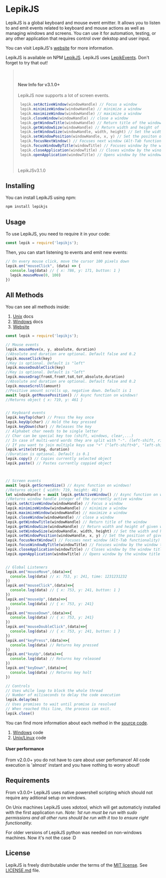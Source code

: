 # LepikJS
LepikJS is a global keyboard and mouse event emitter. It allows you to listen to and emit events related to keyboard and mouse actions as well as managing windows and screens. You can use it for automation, testing, or any other application that requires control over dekstop and user input.

You can visit LepikJS's [website](https://lepikjs.netlify.app/) for more information.

LepikJS is available on NPM [LepikJS](https://www.npmjs.com/package/lepikjs).
LepikJS uses [LepikEvents](https://www.npmjs.com/package/lepikevents). Don't forget to try that out!

> ㅤ
> #### New Info for v3.1.0+
>
> LepikJS now supports a lot of screen events. 
>```javascript
>  lepik.setActiveWindow(windowHandle) // Focus a window
>  lepik.minimizeWindow(windowHandle) // minimize a window
>  lepik.maximizeWindow(windowHandle) // maximize a window
>  lepik.closeWindow(windowHandle) // close a window
>  lepik.getWindowTitle(windowHandle) // Return title of the window
>  lepik.getWindowSize(windowHandle) // Return width and height of given window
>  lepik.setWindowSize(windowHandle, width, height) // Set the width and height of given window.
>  lepik.setWindowPosition(windowHandle, x, y) // Set the positon of given window.
>  lepik.focusNextWindow() // Focuses next window (Alt-Tab functionality)
>  lepik.focusWindowByTitle(windowTitle) // Focuses window by the window title
>  lepik.closeApplication(windowTitle) // Closes window by the window title
>  lepik.openApplication(windowTitle) // Opens window by the window title
>```
>ㅤㅤㅤㅤㅤㅤㅤㅤㅤㅤㅤㅤㅤㅤㅤㅤㅤㅤㅤㅤㅤㅤㅤㅤㅤㅤㅤㅤㅤㅤㅤㅤㅤㅤLepikJSv3.1.0

## Installing
You can install LepikJS using npm:
```bash
npm install lepikjs
```

## Usage

To use LepikJS, you need to require it in your code:

```javascript
const lepik = require('lepikjs');
```

Then, you can start listening to events and emit new events:

```javascript
// On every mouse click, move the cursor 100 pixels down
lepik.on("mouseClick", (data) => {
  console.log(data) // { x: 786, y: 171, button: 1 }
  lepik.mouseMove(0, 100)
})
```

## All Methods
You can see all methods inside: 
1. [Unix](./docs/UnixLepik.md) docs
2. [Windows](./docs/WindowsLepik.md) docs
3. [Website](https://lepikjs.netlify.app/)

```javascript
const lepik = require('lepikjs');

// Mouse events
lepik.mouseMove(x, y, absolute, duration)
//Absolute and duration are optional. Default false and 0.2
lepik.mouseClick(key)
//Key is optional. Default is "left"
lepik.mouseDoubleClick(key)
//Key is optional. Default is "left"
lepik.mouseDrag(fromX,fromY,toX,toY,absolute,duration)
//Absolute and duration are optional. Default false and 0.2
lepik.mouseScroll(amount)
//Positive amount scrolls up, negative down. Default is 1
await lepik.getMousePosition() // Async function on windows!
//Returns object { x: 719, y: 461 }


// Keyboard events
lepik.keyTap(char) // Press the key once
lepik.keyUp(char) // Hold the key pressed
lepik.keyDown(char) // Releases the key
// Alphabet char needs to be single letter
// Char can be special key too (shift, windows, clear,...)
// In case of multi-word words they are split with "-". (left-shift, right-shift,left-windows,...)
// If you want to join multiple keys use "+" ("left-shift+b", "left-shift+x")
lepik.write(string, duration)
//Duration is optional. Default is 0.1
lepik.copy() // Copies currently selected object
lepik.paste() // Pastes currently coppied object



// Screen events
await lepik.getScreenSize() // Async function on windows!
//Returns object { width: 719, height: 461 }
let windowHandle = await lepik.getActiveWindow() // Async function on windows!
//Returns window handle integer of the currently active window
lepik.setActiveWindow(windowHandle) // Focus a window
lepik.minimizeWindow(windowHandle) // minimize a window
lepik.maximizeWindow(windowHandle) // maximize a window
lepik.closeWindow(windowHandle) // close a window
lepik.getWindowTitle(windowHandle) // Return title of the window
lepik.getWindowSize(windowHandle) // Return width and height of given window
lepik.setWindowSize(windowHandle, width, height) // Set the width and height of given window. On windows, the window cannot be maximized.
lepik.setWindowPosition(windowHandle, x, y) // Set the position of given window.
lepik.focusNextWindow() // Focuses next window (Alt-Tab functionality)
lepik.focusWindowByTitle(windowTitle) // Focuses window by the window title
lepik.closeApplication(windowTitle) // Closes window by the window title
lepik.openApplication(windowTitle) // Opens window by the window title


// Global Listeners
lepik.on("mouseMove",(data)=>{
  console.log(data) // x: 753, y: 241, time: 1231231232
})
lepik.on("mouseClick",(data)=>{
  console.log(data) // { x: 753, y: 241, button: 1 }
})
lepik.on("mouseUp",(data)=>{
  console.log(data) // { x: 753, y: 241}
})
lepik.on("mouseDown",(data)=>{
  console.log(data) // { x: 753, y: 241}
})
lepik.on("mouseDoubleClick",(data)=>{
  console.log(data) // { x: 753, y: 241, button: 1 }
})
lepik.on("keyPress",(data)=>{
  console.log(data) // Returns key pressed
})
lepik.on("keyUp",(data)=>{
  console.log(data) // Returns key released
})
lepik.on("keyDown",(data)=>{
  console.log(data) // Returns key holt
})

// Controls
// Uses while loop to block the whole thread
// Number of miliseconds to delay the code execution
lepik.delay(ms) 
// Uses promises to wait until promise is resolved
// When reached this line, the process can exit.
lepik.close() 
```
You can find more information about each method in the [source code](https://github.com/Borecjeborec1/LepikJS/tree/main/src).
1. [Windows](https://github.com/Borecjeborec1/LepikJS/blob/main/src/WindowsLepik.ts) code
2. [Unix/Linux](https://github.com/Borecjeborec1/LepikJS/blob/main/src/UnixLepik.ts) code


#### User performance
From v2.0.0+ you do not have to care about user perfomance!
All code execution is 'almost' instant and you have nothing to worry about! 

## Requirements
From v3.0.0+ LepikJS uses native powershell scripting which should not require any aditional setup on windows.

On Unix machines LepikJS uses xdotool, which will get automaticly installed with the first application run. *Note: 1st run must be run with sudo permissions and all other runs should be run with it too to ensure right functionality.*

For older versions of LepikJS python was needed on non-windows machines. Now it's not the case :D


## License
LepikJS is freely distributable under the terms of the [MIT license](http://opensource.org/licenses/MIT). 
See [LICENSE.md](./LICENSE.md) file.